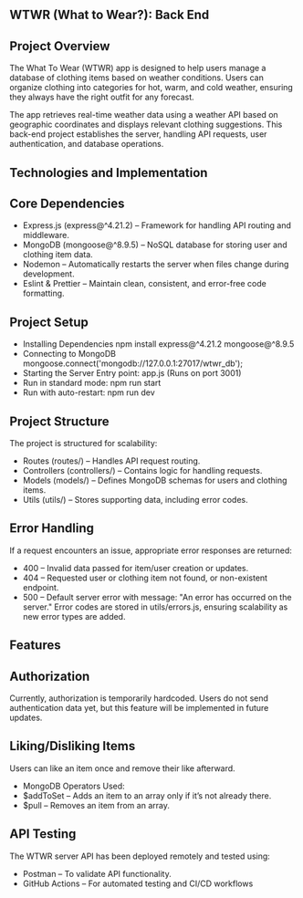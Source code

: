## WTWR (What to Wear?): Back End

## Project Overview

The What To Wear (WTWR) app is designed to help users manage a database of clothing items based on weather conditions. Users can organize clothing into categories for hot, warm, and cold weather, ensuring they always have the right outfit for any forecast.

The app retrieves real-time weather data using a weather API based on geographic coordinates and displays relevant clothing suggestions. This back-end project establishes the server, handling API requests, user authentication, and database operations.

## Technologies and Implementation

## Core Dependencies

- Express.js (express@^4.21.2) – Framework for handling API routing and middleware.
- MongoDB (mongoose@^8.9.5) – NoSQL database for storing user and clothing item data.
- Nodemon – Automatically restarts the server when files change during development.
- Eslint & Prettier – Maintain clean, consistent, and error-free code formatting.

## Project Setup

- Installing Dependencies
  npm install express@^4.21.2 mongoose@^8.9.5
- Connecting to MongoDB
  mongoose.connect('mongodb://127.0.0.1:27017/wtwr_db');
- Starting the Server
  Entry point: app.js (Runs on port 3001)
- Run in standard mode: npm run start
- Run with auto-restart: npm run dev

## Project Structure

The project is structured for scalability:

- Routes (routes/) – Handles API request routing.
- Controllers (controllers/) – Contains logic for handling requests.
- Models (models/) – Defines MongoDB schemas for users and clothing items.
- Utils (utils/) – Stores supporting data, including error codes.

## Error Handling

If a request encounters an issue, appropriate error responses are returned:

- 400 – Invalid data passed for item/user creation or updates.
- 404 – Requested user or clothing item not found, or non-existent endpoint.
- 500 – Default server error with message: "An error has occurred on the server."
  Error codes are stored in utils/errors.js, ensuring scalability as new error types are added.

## Features

## Authorization

Currently, authorization is temporarily hardcoded. Users do not send authentication data yet, but this feature will be implemented in future updates.

## Liking/Disliking Items

Users can like an item once and remove their like afterward.

- MongoDB Operators Used:
- $addToSet – Adds an item to an array only if it’s not already there.
- $pull – Removes an item from an array.

## API Testing

The WTWR server API has been deployed remotely and tested using:

- Postman – To validate API functionality.
- GitHub Actions – For automated testing and CI/CD workflows
